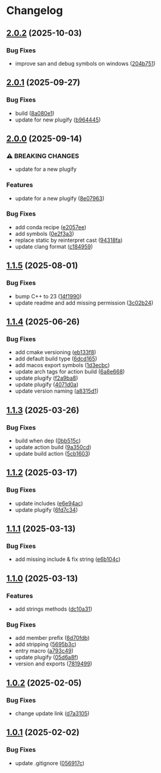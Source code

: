 # Changelog

## [2.0.2](https://github.com/untrustedmodders/plugify-plugin-dyncall/compare/v2.0.1...v2.0.2) (2025-10-03)


### Bug Fixes

* improve san and debug symbols on windows ([204b751](https://github.com/untrustedmodders/plugify-plugin-dyncall/commit/204b7519d6970be322313c5d65473cd9f9f7eb69))

## [2.0.1](https://github.com/untrustedmodders/plugify-plugin-dyncall/compare/v2.0.0...v2.0.1) (2025-09-27)


### Bug Fixes

* build ([8a080e1](https://github.com/untrustedmodders/plugify-plugin-dyncall/commit/8a080e1f12d5379a8e8c4beb660526d91a066af5))
* update for new plugify ([b964445](https://github.com/untrustedmodders/plugify-plugin-dyncall/commit/b9644454de7eb8fca173d0437505a9220b1a26b1))

## [2.0.0](https://github.com/untrustedmodders/plugify-plugin-dyncall/compare/v1.1.5...v2.0.0) (2025-09-14)


### ⚠ BREAKING CHANGES

* update for a new plugify

### Features

* update for a new plugify ([8e07963](https://github.com/untrustedmodders/plugify-plugin-dyncall/commit/8e0796338337fdfde01af3d4664db9cdcbc92f22))


### Bug Fixes

* add conda recipe ([e2057ee](https://github.com/untrustedmodders/plugify-plugin-dyncall/commit/e2057ee1e98137f0df87a2c2247df80201b48364))
* add symbols ([0e2f3a3](https://github.com/untrustedmodders/plugify-plugin-dyncall/commit/0e2f3a3e5ce0f46d42d77a4eb85e97e344bdd87d))
* replace static by reinterpret cast ([94318fa](https://github.com/untrustedmodders/plugify-plugin-dyncall/commit/94318fa6f90b8728dbcb1edba1baa9cde4188767))
* update clang format ([c184959](https://github.com/untrustedmodders/plugify-plugin-dyncall/commit/c184959829a311ce669ed9807011b600a14eab32))

## [1.1.5](https://github.com/untrustedmodders/dyncall/compare/v1.1.4...v1.1.5) (2025-08-01)


### Bug Fixes

* bump C++ to 23 ([14f1990](https://github.com/untrustedmodders/dyncall/commit/14f1990371756e0f1c64fd446e78b6392a10ca6e))
* update readme and add missing permission ([3c02b24](https://github.com/untrustedmodders/dyncall/commit/3c02b24c6000e8df4cc593edbeb9879bae8a618a))

## [1.1.4](https://github.com/untrustedmodders/dyncall/compare/v1.1.3...v1.1.4) (2025-06-26)


### Bug Fixes

* add cmake versioning ([eb133f8](https://github.com/untrustedmodders/dyncall/commit/eb133f8b40eb4e4995595ba5a25ff7898b49f657))
* add default build type ([6dcd165](https://github.com/untrustedmodders/dyncall/commit/6dcd16567d9b507d527412df0301c7b56549e2a5))
* add macos export symbols ([1d3ecbc](https://github.com/untrustedmodders/dyncall/commit/1d3ecbc9ba5b1b8e09a58668ae89d57a005a99fc))
* update arch tags for action build ([6a8e668](https://github.com/untrustedmodders/dyncall/commit/6a8e668a948b97b837f28519e1b6a67e48c4bb53))
* update plugify ([f2a9ba8](https://github.com/untrustedmodders/dyncall/commit/f2a9ba82a290f38cc2b4ab2784434ddab4450dfe))
* update plugify ([4071d0a](https://github.com/untrustedmodders/dyncall/commit/4071d0afbfd77d44d11ada6396773a2d648d4566))
* update version naming ([a8315d1](https://github.com/untrustedmodders/dyncall/commit/a8315d1709f222ef990b9ec1b812ff1ddd711d81))

## [1.1.3](https://github.com/untrustedmodders/dyncall/compare/v1.1.2...v1.1.3) (2025-03-26)


### Bug Fixes

* build when dep ([0bb515c](https://github.com/untrustedmodders/dyncall/commit/0bb515c0a286f84757bf0aa98a8c7cb6ac660807))
* update action build ([9a350cd](https://github.com/untrustedmodders/dyncall/commit/9a350cdea646987f8522bc90751fc0243c814ee2))
* update build action ([5cb1603](https://github.com/untrustedmodders/dyncall/commit/5cb1603bd5dd591b6ee2b05d63e5f3df8dab9993))

## [1.1.2](https://github.com/untrustedmodders/dyncall/compare/v1.1.1...v1.1.2) (2025-03-17)


### Bug Fixes

* update includes ([e6e94ac](https://github.com/untrustedmodders/dyncall/commit/e6e94ac17a5137d0e15501696861de98a0f50f83))
* update plugify ([6fd7c34](https://github.com/untrustedmodders/dyncall/commit/6fd7c343629001708281aa656e21c5ed5f797810))

## [1.1.1](https://github.com/untrustedmodders/dyncall/compare/v1.1.0...v1.1.1) (2025-03-13)


### Bug Fixes

* add missing include & fix string ([e6b104c](https://github.com/untrustedmodders/dyncall/commit/e6b104c5e0c7a6b4424fc3b36a5a1bae4ae764c7))

## [1.1.0](https://github.com/untrustedmodders/dyncall/compare/v1.0.2...v1.1.0) (2025-03-13)


### Features

* add strings methods ([dc10a31](https://github.com/untrustedmodders/dyncall/commit/dc10a31cd9a09cfa64bfc24770e080ca735c88a7))


### Bug Fixes

* add member prefix ([6d70fdb](https://github.com/untrustedmodders/dyncall/commit/6d70fdbf9152b77a4b5cb62e45a0c61bf31a95eb))
* add stripping ([5695b3c](https://github.com/untrustedmodders/dyncall/commit/5695b3c0a31f80f9bd2e759d705c9af1f26eb415))
* entry macro ([a793c49](https://github.com/untrustedmodders/dyncall/commit/a793c49c17d4552288f94e55693a4381bc38fa54))
* update plugify ([05d6a8f](https://github.com/untrustedmodders/dyncall/commit/05d6a8fd202dab9b18c2ba39641ef902e94ebb6f))
* version and exports ([7819499](https://github.com/untrustedmodders/dyncall/commit/78194991ce38f475e9de5808f7330d2cd8a0f377))

## [1.0.2](https://github.com/untrustedmodders/dyncall/compare/v1.0.1...v1.0.2) (2025-02-05)


### Bug Fixes

* change update link ([d7a3105](https://github.com/untrustedmodders/dyncall/commit/d7a3105717bd503176256ee7bcd11329f2b02c47))

## [1.0.1](https://github.com/untrustedmodders/dyncall/compare/v1.0.0...v1.0.1) (2025-02-02)


### Bug Fixes

* update .gitignore ([056917c](https://github.com/untrustedmodders/dyncall/commit/056917cd0c7a2090f4482d7519e6a172670f436d))
